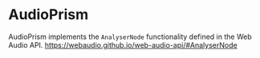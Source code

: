 # AudioPrism

AudioPrism implements the `AnalyserNode` functionality defined in the Web Audio API. https://webaudio.github.io/web-audio-api/#AnalyserNode
